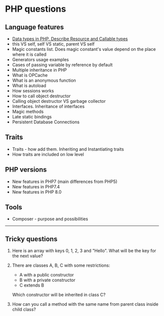 # PHP questions

## Language features
- [Data types in PHP. Describe Resource and Callable types](https://github.com/glaphire/interview_questions_and_answers/blob/main/src/php/answers/data_types_in_php.md)
- this VS self, self VS static, parent VS self
- Magic constants list. Does magic constant's value depend on the place where it is called
- Generators usage examples
- Cases of passing variable by reference by default
- Multiple inheritance in PHP
- What is OPCache
- What is an anonymous function
- What is autoload
- How sessions works
- How to call object destructor
- Calling object destructor VS garbage collector
- Interfaces. Inheritance of interfaces
- Magic methods
- Late static bindings
- Persistent Database Connections

## Traits
- Traits - how add them. Inheriting and Instantiating traits
- How traits are included on low level

## PHP versions
- New features in PHP7 (main differences from PHP5)
- New features in PHP7.4
- New features in PHP 8.0

## Tools
- Composer - purpose and possibilities

------

## Tricky questions
1. Here is an array with keys 0, 1, 2, 3 and "Hello". What will be the key for the next value?
2. There are classes A, B, C with some restrictions:
    - A with a public constructor
    - B with a private constructor
    - C  extends B
    
    Which constructor will be inherited in class C?

3. How can you call a method with the same name from parent class inside child class?